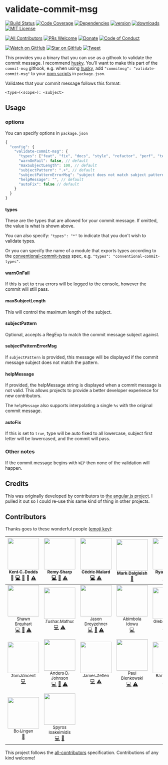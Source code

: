 # validate-commit-msg

[![Build Status][build-badge]][build]
[![Code Coverage][coverage-badge]][coverage]
[![Dependencies][dependencyci-badge]][dependencyci]
[![version][version-badge]][package]
[![downloads][downloads-badge]][npm-stat]
[![MIT License][license-badge]][LICENSE]

[![All Contributors](https://img.shields.io/badge/all_contributors-23-orange.svg?style=flat-square)](#contributors)
[![PRs Welcome][prs-badge]][prs]
[![Donate][donate-badge]][donate]
[![Code of Conduct][coc-badge]][coc]

[![Watch on GitHub][github-watch-badge]][github-watch]
[![Star on GitHub][github-star-badge]][github-star]
[![Tweet][twitter-badge]][twitter]

This provides you a binary that you can use as a githook to validate the commit message. I recommend
[husky](http://npm.im/husky). You'll want to make this part of the `commit-msg` githook, e.g. when using [husky](http://npm.im/husky), add `"commitmsg": "validate-commit-msg"` to your [npm scripts](https://docs.npmjs.com/misc/scripts) in `package.json`.

Validates that your commit message follows this format:

```
<type>(<scope>): <subject>
```

## Usage

### options

You can specify options in `package.json`

```javascript
{
  "config": {
    "validate-commit-msg": {
      "types": ["feat", "fix", "docs", "style", "refactor", "perf", "test", "chore", "revert"], // default
      "warnOnFail": false, // default
      "maxSubjectLength": 100, // default
      "subjectPattern": ".+", // default
      "subjectPatternErrorMsg": "subject does not match subject pattern!", // default
      "helpMessage": "", // default
      "autoFix": false // default
    }
  }
}
```

#### types

These are the types that are allowed for your commit message. If omitted, the value is what is shown above.

You can also specify: `"types": "*"` to indicate that you don't wish to validate types.

Or you can specify the name of a module that exports types according to the
[conventional-commit-types](https://github.com/adjohnson916/conventional-commit-types)
spec, e.g. `"types": "conventional-commit-types"`.

#### warnOnFail

If this is set to `true` errors will be logged to the console, however the commit will still pass.

#### maxSubjectLength

This will control the maximum length of the subject.

#### subjectPattern

Optional, accepts a RegExp to match the commit message subject against.

#### subjectPatternErrorMsg

If `subjectPattern` is provided, this message will be displayed if the commit message subject does not match the pattern.

#### helpMessage

If provided, the helpMessage string is displayed when a commit message is not valid. This allows projects to provide a better developer experience for new contributors.

The `helpMessage` also supports interpolating a single `%s` with the original commit message.

#### autoFix

If this is set to `true`, type will be auto fixed to all lowercase, subject first letter will be lowercased, and the commit will pass.

### Other notes

If the commit message begins with `WIP` then none of the validation will happen.


## Credits

This was originally developed by contributors to [the angular.js project](https://github.com/angular/angular.js). I
pulled it out so I could re-use this same kind of thing in other projects.

[build-badge]: https://img.shields.io/travis/kentcdodds/validate-commit-msg.svg?style=flat-square
[build]: https://travis-ci.org/kentcdodds/validate-commit-msg
[coverage-badge]: https://img.shields.io/codecov/c/github/kentcdodds/validate-commit-msg.svg?style=flat-square
[coverage]: https://codecov.io/github/kentcdodds/validate-commit-msg
[dependencyci-badge]: https://dependencyci.com/github/kentcdodds/validate-commit-msg/badge?style=flat-square
[dependencyci]: https://dependencyci.com/github/kentcdodds/validate-commit-msg
[version-badge]: https://img.shields.io/npm/v/validate-commit-msg.svg?style=flat-square
[package]: https://www.npmjs.com/package/validate-commit-msg
[downloads-badge]: https://img.shields.io/npm/dm/validate-commit-msg.svg?style=flat-square
[npm-stat]: http://npm-stat.com/charts.html?package=validate-commit-msg&from=2016-04-01
[license-badge]: https://img.shields.io/npm/l/validate-commit-msg.svg?style=flat-square
[license]: https://github.com/kentcdodds/validate-commit-msg/blob/master/other/LICENSE
[prs-badge]: https://img.shields.io/badge/PRs-welcome-brightgreen.svg?style=flat-square
[prs]: http://makeapullrequest.com
[donate-badge]: https://img.shields.io/badge/$-support-green.svg?style=flat-square
[donate]: http://kcd.im/donate
[coc-badge]: https://img.shields.io/badge/code%20of-conduct-ff69b4.svg?style=flat-square
[coc]: https://github.com/kentcdodds/validate-commit-msg/blob/master/CODE_OF_CONDUCT.md
[github-watch-badge]: https://img.shields.io/github/watchers/kentcdodds/validate-commit-msg.svg?style=social
[github-watch]: https://github.com/kentcdodds/validate-commit-msg/watchers
[github-star-badge]: https://img.shields.io/github/stars/kentcdodds/validate-commit-msg.svg?style=social
[github-star]: https://github.com/kentcdodds/validate-commit-msg/stargazers
[twitter]: https://twitter.com/intent/tweet?text=Check%20out%20validate-commit-msg!%20https://github.com/kentcdodds/validate-commit-msg%20%F0%9F%91%8D
[twitter-badge]: https://img.shields.io/twitter/url/https/github.com/kentcdodds/validate-commit-msg.svg?style=social

## Contributors

Thanks goes to these wonderful people ([emoji key](https://github.com/kentcdodds/all-contributors#emoji-key)):

<!-- ALL-CONTRIBUTORS-LIST:START - Do not remove or modify this section -->
| [<img src="https://avatars.githubusercontent.com/u/1500684?v=3" width="100px;"/><br /><sub>Kent C. Dodds</sub>](https://kentcdodds.com)<br />💁 [💻](https://github.com/kentcdodds/validate-commit-msg/commits?author=kentcdodds) [📖](https://github.com/kentcdodds/validate-commit-msg/commits?author=kentcdodds) 👀 [⚠️](https://github.com/kentcdodds/validate-commit-msg/commits?author=kentcdodds) | [<img src="https://avatars.githubusercontent.com/u/13700?v=3" width="100px;"/><br /><sub>Remy Sharp</sub>](http://remysharp.com)<br />[💻](https://github.com/kentcdodds/validate-commit-msg/commits?author=remy) [📖](https://github.com/kentcdodds/validate-commit-msg/commits?author=remy) [⚠️](https://github.com/kentcdodds/validate-commit-msg/commits?author=remy) | [<img src="https://avatars.githubusercontent.com/u/1692136?v=3" width="100px;"/><br /><sub>Cédric Malard</sub>](http://valdun.net)<br />[💻](https://github.com/kentcdodds/validate-commit-msg/commits?author=cmalard) [⚠️](https://github.com/kentcdodds/validate-commit-msg/commits?author=cmalard) | [<img src="https://avatars.githubusercontent.com/u/696693?v=3" width="100px;"/><br /><sub>Mark Dalgleish</sub>](markdalgleish.com)<br />[📖](https://github.com/kentcdodds/validate-commit-msg/commits?author=markdalgleish) | [<img src="https://avatars.githubusercontent.com/u/1018189?v=3" width="100px;"/><br /><sub>Ryan Kimber</sub>](https://formhero.io)<br />[💻](https://github.com/kentcdodds/validate-commit-msg/commits?author=ryan-kimber) [⚠️](https://github.com/kentcdodds/validate-commit-msg/commits?author=ryan-kimber) | [<img src="https://avatars.githubusercontent.com/u/43780?v=3" width="100px;"/><br /><sub>Javier Collado</sub>](https://github.com/jcollado)<br />[💻](https://github.com/kentcdodds/validate-commit-msg/commits?author=jcollado) [⚠️](https://github.com/kentcdodds/validate-commit-msg/commits?author=jcollado) | [<img src="https://avatars.githubusercontent.com/u/606014?v=3" width="100px;"/><br /><sub>Jamis Charles</sub>](https://github.com/jamischarles)<br />[💻](https://github.com/kentcdodds/validate-commit-msg/commits?author=jamischarles) [⚠️](https://github.com/kentcdodds/validate-commit-msg/commits?author=jamischarles) |
| :---: | :---: | :---: | :---: | :---: | :---: | :---: |
| [<img src="https://avatars.githubusercontent.com/u/2112202?v=3" width="100px;"/><br /><sub>Shawn Erquhart</sub>](http://www.professant.com)<br />[💻](https://github.com/kentcdodds/validate-commit-msg/commits?author=erquhart) [📖](https://github.com/kentcdodds/validate-commit-msg/commits?author=erquhart) [⚠️](https://github.com/kentcdodds/validate-commit-msg/commits?author=erquhart) | [<img src="https://avatars.githubusercontent.com/u/194482?v=3" width="100px;"/><br /><sub>Tushar Mathur</sub>](http://tusharm.com)<br />[💻](https://github.com/kentcdodds/validate-commit-msg/commits?author=tusharmath) [⚠️](https://github.com/kentcdodds/validate-commit-msg/commits?author=tusharmath) | [<img src="https://avatars.githubusercontent.com/u/904007?v=3" width="100px;"/><br /><sub>Jason Dreyzehner</sub>](https://twitter.com/bitjson)<br />[💻](https://github.com/kentcdodds/validate-commit-msg/commits?author=bitjson) [📖](https://github.com/kentcdodds/validate-commit-msg/commits?author=bitjson) [⚠️](https://github.com/kentcdodds/validate-commit-msg/commits?author=bitjson) | [<img src="https://avatars.githubusercontent.com/u/9654923?v=3" width="100px;"/><br /><sub>Abimbola Idowu</sub>](http://twitter.com/hisabimbola)<br />[💻](https://github.com/kentcdodds/validate-commit-msg/commits?author=hisabimbola) | [<img src="https://avatars.githubusercontent.com/u/2212006?v=3" width="100px;"/><br /><sub>Gleb Bahmutov</sub>](https://glebbahmutov.com/)<br />[💻](https://github.com/kentcdodds/validate-commit-msg/commits?author=bahmutov) [⚠️](https://github.com/kentcdodds/validate-commit-msg/commits?author=bahmutov) | [<img src="https://avatars.githubusercontent.com/u/332905?v=3" width="100px;"/><br /><sub>Dennis</sub>](http://dennis.io)<br />[💻](https://github.com/kentcdodds/validate-commit-msg/commits?author=ds82) | [<img src="https://avatars.githubusercontent.com/u/6425649?v=3" width="100px;"/><br /><sub>Matt Lewis</sub>](https://mattlewis.me/)<br />[💻](https://github.com/kentcdodds/validate-commit-msg/commits?author=mattlewis92) |
| [<img src="https://avatars.githubusercontent.com/u/323761?v=3" width="100px;"/><br /><sub>Tom Vincent</sub>](https://tlvince.com)<br />[💻](https://github.com/kentcdodds/validate-commit-msg/commits?author=tlvince) | [<img src="https://avatars.githubusercontent.com/u/615381?v=3" width="100px;"/><br /><sub>Anders D. Johnson</sub>](https://andrz.me/)<br />[💻](https://github.com/kentcdodds/validate-commit-msg/commits?author=adjohnson916) [📖](https://github.com/kentcdodds/validate-commit-msg/commits?author=adjohnson916) [⚠️](https://github.com/kentcdodds/validate-commit-msg/commits?author=adjohnson916) | [<img src="https://avatars.githubusercontent.com/u/1643758?v=3" width="100px;"/><br /><sub>James Zetlen</sub>](jameszetlen.com)<br />[💻](https://github.com/kentcdodds/validate-commit-msg/commits?author=zetlen) [⚠️](https://github.com/kentcdodds/validate-commit-msg/commits?author=zetlen) | [<img src="https://avatars.githubusercontent.com/u/235784?v=3" width="100px;"/><br /><sub>Paul Bienkowski</sub>](http://opatut.de)<br />[💻](https://github.com/kentcdodds/validate-commit-msg/commits?author=opatut) [⚠️](https://github.com/kentcdodds/validate-commit-msg/commits?author=opatut) | [<img src="https://avatars.githubusercontent.com/u/324073?v=3" width="100px;"/><br /><sub>Barney Scott</sub>](https://github.com/bmds)<br />[💻](https://github.com/kentcdodds/validate-commit-msg/commits?author=bmds) [⚠️](https://github.com/kentcdodds/validate-commit-msg/commits?author=bmds) | [<img src="https://avatars.githubusercontent.com/u/5572221?v=3" width="100px;"/><br /><sub>Emmanuel Murillo Sánchez</sub>](https://github.com/Emmurillo)<br />[💻](https://github.com/kentcdodds/validate-commit-msg/commits?author=Emmurillo) [⚠️](https://github.com/kentcdodds/validate-commit-msg/commits?author=Emmurillo) | [<img src="https://avatars.githubusercontent.com/u/968267?v=3" width="100px;"/><br /><sub>Hans Kristian Flaatten</sub>](https://starefossen.github.io)<br />[💻](https://github.com/kentcdodds/validate-commit-msg/commits?author=Starefossen) [⚠️](https://github.com/kentcdodds/validate-commit-msg/commits?author=Starefossen) |
| [<img src="https://avatars.githubusercontent.com/u/16605186?v=3" width="100px;"/><br /><sub>Bo Lingen</sub>](https://github.com/citycide)<br />[📖](https://github.com/kentcdodds/validate-commit-msg/commits?author=citycide) | [<img src="https://avatars.githubusercontent.com/u/1057324?v=3" width="100px;"/><br /><sub>Spyros Ioakeimidis</sub>](http://www.spyros.io)<br />[💻](https://github.com/kentcdodds/validate-commit-msg/commits?author=spirosikmd) [📖](https://github.com/kentcdodds/validate-commit-msg/commits?author=spirosikmd) |
<!-- ALL-CONTRIBUTORS-LIST:END -->

This project follows the [all-contributors](https://github.com/kentcdodds/all-contributors) specification. Contributions of any kind welcome!
